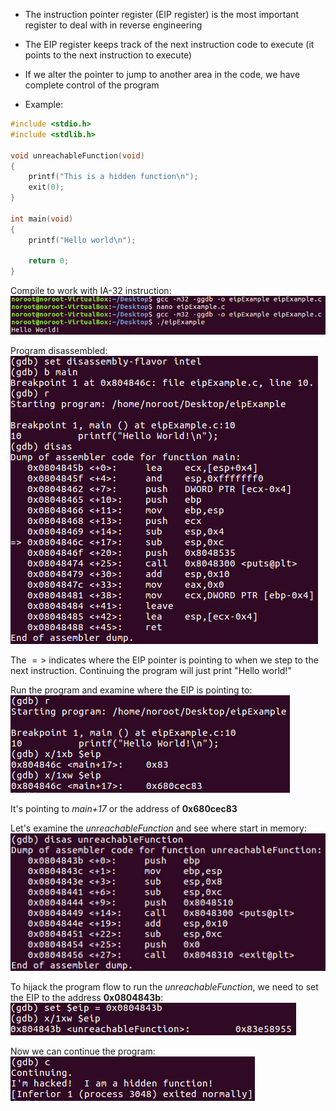 - The instruction pointer register (EIP register) is the most important register to deal with in reverse engineering
- The EIP register keeps track of the next instruction code to execute (it points to the next instruction to execute)
- If we alter the pointer to jump to another area in the code, we have complete control of the program

- Example: 
```c
#include <stdio.h>
#include <stdlib.h>

void unreachableFunction(void)
{
	printf("This is a hidden function\n");
	exit(0);
}

int main(void)
{
	printf("Hello world\n");

	return 0;
}
```

Compile to work with IA-32 instruction:
![](../Assets/hidden-func-compile.jpg)

Program disassembled:
![](../Assets/hidden-func-disas.jpg)

The $=>$ indicates where the EIP pointer is pointing to when we step to the next instruction. Continuing the program will just print "Hello world!"

Run the program and examine where the EIP is pointing to:
![](../Assets/examine-eip.jpg)

It's pointing to *main+17* or the address of **0x680cec83**

Let's examine the *unreachableFunction* and see where start in memory:
![](../Assets/unreachableFunc-disas.jpg)

To hijack the program flow to run the *unreachableFunction*, we need to set the EIP to the address **0x0804843b**:
![](../Assets/eip-hijack.jpg)

Now we can continue the program:
![](../Assets/hidden-func-run.jpg)
